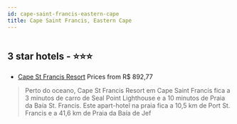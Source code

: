 ```yaml
---
id: cape-saint-francis-eastern-cape
title: Cape Saint Francis, Eastern Cape
---
```


<center><img src="https://i.travelapi.com/hotels/2000000/1560000/1556600/1556518/510836d0_z.jpg" alt="" /></center>


##  3 star hotels - ⭐️⭐️⭐️

-    [Cape St Francis Resort](https://us.hurb.com/hotels/cape-saint-francis/cape-st-francis-resort-HT-HF5F?cmp=18055) Prices from R$ 892,77
   > Perto do oceano, Cape St Francis Resort em Cape Saint Francis fica a 3 minutos de carro de Seal Point Lighthouse e a 10 minutos de Praia da Baía St. Francis.  Este apart-hotel na praia fica a 10,5 km de Port St. Francis e a 41,6 km de Praia da Baía de Jef
